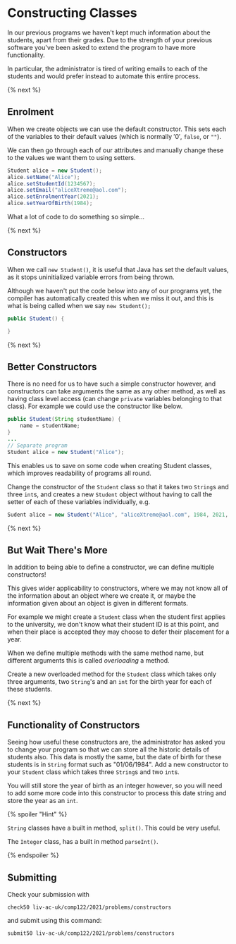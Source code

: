 # Constructing Classes
In our previous programs we haven't kept much information about the students, apart from their grades. Due to the strength of your previous software you've been asked to extend the program to have more functionality. 

In particular, the administrator is tired of writing emails to each of the students and would prefer instead to automate this entire process. 

{% next %}

## Enrolment

When we create objects we can use the default constructor. This sets each of the variables to their default values (which is normally $'0'$, `false`, or `""`).

We can then go through each of our attributes and manually change these to the values we want them to using setters.

```java
Student alice = new Student();
alice.setName("Alice");
alice.setStudentId(1234567);
alice.setEmail("aliceXtreme@aol.com");
alice.setEnrolmentYear(2021);
alice.setYearOfBirth(1984);
```

What a lot of code to do something so simple...

{% next %}

## Constructors

When we call `new Student()`, it is useful that Java has set the default values, as it stops uninitialized variable errors from being thrown.

Although we haven't put the code below into any of our programs yet, the compiler has automatically created this when we miss it out, and this is what is being called when we say `new Student();`

```java
public Student() {

}
```

{% next %}

## Better Constructors

There is no need for us to have such a simple constructor however, and constructors can take arguments the same as any other method, as well as having class level access (can change `private` variables belonging to that class). For example we could use the constructor like below.

```java
public Student(String studentName) {
    name = studentName;
}
... 
// Separate program
Student alice = new Student("Alice");

```

This enables us to save on some code when creating Student classes, which improves readability of programs all round. 

Change the constructor of the `Student` class so that it takes two `String`s and three `int`s, and creates a new `Student` object without having to call the setter of each of these variables individually, e.g.

```java
Sudent alice = new Student("Alice", "aliceXtreme@aol.com", 1984, 2021, 1234567)
```

{% next %}

## But Wait There's More

In addition to being able to define a constructor, we can define multiple constructors!

This gives wider applicability to constructors, where we may not know all of the information about an object where we create it, or maybe the information given about an object is given in different formats.

For example we might create a `Student` class when the student first applies to the university, we don't know what their student ID is at this point, and when their place is accepted they may choose to defer their placement for a year.

When we define multiple methods with the same method name, but different arguments this is called *overloading* a method.

Create a new overloaded method for the `Student` class which takes only three arguments, two `String`'s and an `int` for the birth year for each of these students.

{% next %}

## Functionality of Constructors

Seeing how useful these constructors are, the administrator has asked you to change your program so that we can store all the historic details of students also. This data is mostly the same, but the date of birth for these students is in `String` format such as "01/06/1984". Add a new constructor to your `Student` class which takes three `String`s and two `int`s. 

You will still store the year of birth as an integer however, so you will need to add some more code into this constructor to process this date string and store the year as an `int`.

{% spoiler "Hint" %}

`String` classes have a built in method, `split()`. This could be very useful.

The `Integer` class, has a built in method `parseInt()`.

{% endspoiler %}

## Submitting 

Check your submission with 

```
check50 liv-ac-uk/comp122/2021/problems/constructors
```

and submit using this command:

```
submit50 liv-ac-uk/comp122/2021/problems/constructors
```
